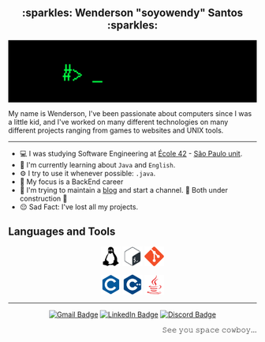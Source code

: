 <h2 align="center">:sparkles: Wenderson "soyowendy" Santos :sparkles:</h2>

<img src="./fork-bomb.gif" align="center" alt="Shell Fork Bomb"/>

My name is Wenderson, I've been passionate about computers since I was a little kid, and I've worked on many different technologies on many different projects ranging from games to websites and UNIX tools.

---

- :computer: I was studying Software Engineering at [École 42](https://www.42.fr/en/homepage/) - [São Paulo unit](https://www.42sp.org.br).
- :seedling: I'm currently learning about `Java` and `English`.
- :gear: I try to use it whenever possible: `.java`.
- :dart: My focus is a BackEnd career
- :pencil: I'm trying to maintain a [blog](https://soyowendy.github.io) and start a channel. :construction: Both under construction :construction:
- :pensive: Sad Fact: I've lost all my projects.

## Languages and Tools
<p align="center">
  <a href="https://www.linux.org/" target="_blank" rel="noreferrer"><img src="https://raw.githubusercontent.com/devicons/devicon/master/icons/linux/linux-plain.svg" alt="linux" width="40" height="40"></a>
  <a href="https://www.gnu.org/software/bash/" target="_blank" rel="noreferrer"><img src="https://raw.githubusercontent.com/devicons/devicon/master/icons/bash/bash-plain.svg" alt="linux" width="40" height="40"></a>
  <a href="https://git-scm.com/" target="_blank" rel="noreferrer"><img src="https://raw.githubusercontent.com/devicons/devicon/master/icons/git/git-plain.svg" alt="linux" width="40" height="40"></a>
</p>
<p align="center">
  <a href="https://www.gnu.org/software/gnu-c-manual/" target="_blank" rel="noreferrer"><img src="https://raw.githubusercontent.com/devicons/devicon/master/icons/c/c-plain.svg" alt="linux" width="40" height="40"></a>
  <a href="https://www.gnu.org/software/gnu-c-manual/" target="_blank" rel="noreferrer"><img src="https://raw.githubusercontent.com/devicons/devicon/master/icons/cplusplus/cplusplus-plain.svg" alt="linux" width="40" height="40"></a>
  <a href="https://www.oracle.com/java/" target="_blank" rel="noreferrer"><img src="https://raw.githubusercontent.com/devicons/devicon/master/icons/java/java-plain.svg" alt="linux" width="40" height="40"></a>
</p>

---

<p align="center">
  <a href="mailto:souowendy@gmail.com" target="_blank"><img src="https://img.shields.io/badge/Gmail-BB001B?style=flat-square&logo=gmail" alt="Gmail Badge"></a>
  <a href="https://linkedin.com/in/wsoares-" target="_blank"><img src="https://img.shields.io/badge/LinkedIn-0E76A8?style=flat-square&logo=linkedin" alt="LinkedIn Badge"></a>
  <a href="https://discordapp.com/users/703738256121921688" target="_blank"><img src="https://img.shields.io/badge/Discord-2c2f33?style=flat-square&logo=discord" alt="Discord Badge"></a>
</p>

<p align="right">𝚂𝚎𝚎 𝚢𝚘𝚞 𝚜𝚙𝚊𝚌𝚎 𝚌𝚘𝚠𝚋𝚘𝚢...</p>
